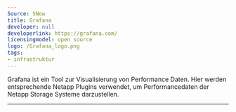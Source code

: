 ```yaml
---
Source: SNow
title: Grafana
developer: null
developerlink: https://grafana.com/
licensingmodel: open source
logo: /Grafana_logo.png
tags:
- infrastruktur
---
```

Grafana ist ein Tool zur Visualisierung von Performance Daten. Hier werden entsprechende Netapp Plugins verwendet, um Performancedaten der Netapp Storage Systeme darzustellen.

---
